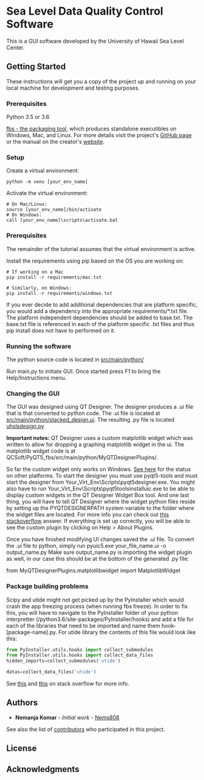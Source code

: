 # Sea Level Data Quality Control Software 

This is a GUI software developed by the University of Hawaii Sea Level Center.  

## Getting Started

These instructions will get you a copy of the project up and running on your local machine for development and testing purposes.

### Prerequisites

Python 3.5 or 3.6 

[fbs - the packaging tool](https://github.com/mherrmann/fbs-tutorial), which produces standalone executibles on Windows, Mac, and Linux. For more 
details visit the project's [GitHub page ](https://github.com/mherrmann/fbs-tutorial) or the manual on the creator's 
[website](https://build-system.fman.io/manual/).

### Setup

Create a virtual environment:

```
python -m venv [your_env_name]
```

Activate the virtual environment:

```
# On Mac/Linux:
source [your_env_name]/bin/activate
# On Windows:
call [your_env_name]\scripts\activate.bat
```

### Prerequisites

The remainder of the tutorial assumes that the virtual environment is active.

Install the requirements using pip based on the OS you are working on:

```
# If working on a Mac
pip install -r requirements/mac.txt

# Similarly, on Windows:
pip install -r requirements/windows.txt
```

If you ever decide to add additional dependencies that are platform specific, you would add a dependency into the 
appropriate requirements/*.txt file. The platform independent dependencies should be added to base.txt. The base.txt 
file is referenced in each of the platform specific .txt files and thus pip install does not have to performed on it. 

### Running the software

The python source code is located in [src/main/python/](PyQT5_fbs/src/main/python/)

Run main.py to initiate GUI. Once started press F1 to bring the Help/Instructions menu.

### Changing the GUI

The GUI was designed using QT Designer. The designer produces a .ui file that is that converted to python code. The .ui
file is located at [src/main/python/stacked_design.ui](PyQT5_fbs/src/main/python/). 
The resulting .py file is located [uhslsdesign.py](PyQT5_fbs/src/main/python)

<strong>Important notes:</strong> 
QT Designer uses a custom matplotlib widget which was written to allow for dropping a graphing matplotlib widget in the ui. 
The matplotlib widget code is at QCSoft/PyQT5_fbs/src/main/python/MyQTDesignerPlugins/.

So far the custom widget only works on Windows. [See here](https://github.com/altendky/pyqt-tools/issues/12) for the status on other platforms.
To start the designer you must use pyqt5-tools and must start the designer from Your_Virt_Env\Scripts\pyqt5designer.exe. 
You might also have to run Your_Virt_Env\Scripts\pyqt5toolsinstalluic.exe to be able to display custom widgets in the QT Designer Widget Box tool.
And one last thing, you will have to tell QT Designer where the widget python files reside by setting up the PYQTDESIGNERPATH system variable 
to the folder where the widget files are located. For more info you can check out [this stackoverflow](https://stackoverflow.com/questions/47364804/qt5-matplotlib-designer-plugin)
answer. If everything is set up correctly, you will be able to see the custom plugin by clicking on Help > About Plugins. 

Once you have finished modifying UI changes saved the .ui file. To convert the .ui file to python, simply run pyuic5.exe your_file_name.ui -o output_name.py
Make sure output_name.py is importing the widget plugin as well, in our case this should be at the bottom of the
generated .py file:

from MyQTDesignerPlugins.matplotlibwidget import MatplotlibWidget

### Package building problems

Scipy and utide might not get picked up by the PyInstaller which would crash the app freezing process (when running fbs freeze). In order to fix this, you will have to navigate to the PyInstaller folder of your python interpretter (/python3.6/site-packages/PyInstaller/hooks) and add a file for each of the libraries that need to be imported and name them hook-[package-name].py. For utide library the contents of this file would look like this:
```python
from PyInstaller.utils.hooks import collect_submodules
from PyInstaller.utils.hooks import collect_data_files
hidden_imports=collect_submodules('utide')

datas=collect_data_files('utide')
```
See [this](https://stackoverflow.com/questions/51267453/scipy-import-error-with-pyinstaller) and [this](https://stackoverflow.com/questions/49559770/how-do-you-resolve-hidden-imports-not-found-warnings-in-pyinstaller-for-scipy?rq=1) on stack overflow for more info.

## Authors

* **Nemanja Komar** - *Initial work* - [Nems808](https://github.com/nems808)

See also the list of [contributors](https://github.com/nems808/QCSoft/contributors) who participated in this project.

## License



## Acknowledgments



